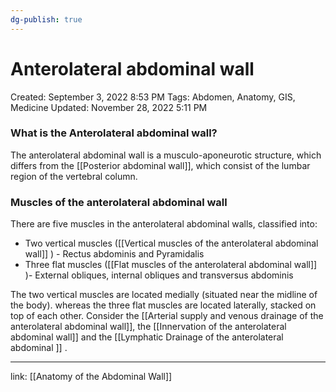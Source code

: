 ```yaml
---
dg-publish: true
---
```


# Anterolateral abdominal wall

Created: September 3, 2022 8:53 PM
Tags: Abdomen, Anatomy, GIS, Medicine
Updated: November 28, 2022 5:11 PM

### What is the Anterolateral abdominal wall?
The anterolateral abdominal wall is a musculo-aponeurotic structure, which differs from the [[Posterior abdominal wall]], which consist of the lumbar region of the vertebral column.
### Muscles of the anterolateral abdominal wall
There are five muscles in the anterolateral abdominal walls, classified into:

- Two vertical muscles ([[Vertical muscles of the anterolateral abdominal wall]] ) - Rectus abdominis and Pyramidalis
- Three flat muscles ([[Flat muscles of the anterolateral abdominal wall]] )- External obliques, internal obliques and transversus abdominis

The two vertical muscles are located medially (situated near the midline of the body). whereas the three flat muscles are located laterally, stacked on top of each other.
Consider the [[Arterial supply and venous drainage of the anterolateral abdominal wall]], the [[Innervation of the anterolateral abdominal wall]] and the [[Lymphatic Drainage of the anterolateral abdominal ]] .

---

link: [[Anatomy of the Abdominal Wall]]